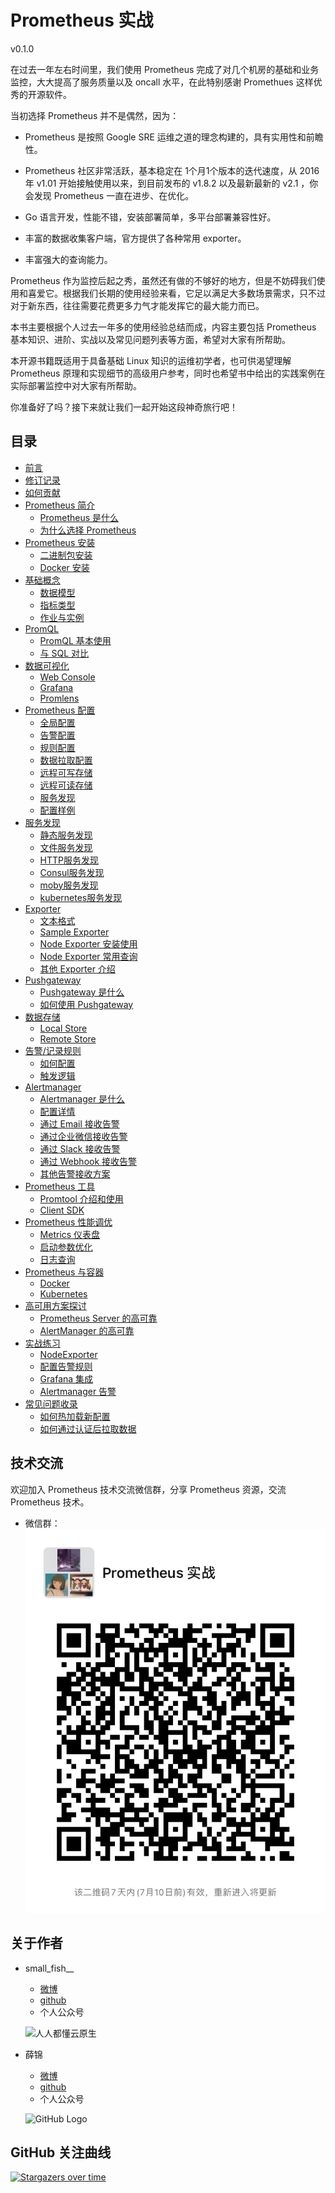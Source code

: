 # Prometheus 实战

v0.1.0

在过去一年左右时间里，我们使用 Prometheus 完成了对几个机房的基础和业务监控，大大提高了服务质量以及 oncall 水平，在此特别感谢 Promethues 这样优秀的开源软件。

当初选择 Prometheus 并不是偶然，因为：

* Prometheus 是按照 Google SRE 运维之道的理念构建的，具有实用性和前瞻性。

* Prometheus 社区非常活跃，基本稳定在 1个月1个版本的迭代速度，从 2016 年 v1.01 开始接触使用以来，到目前发布的 v1.8.2 以及最新最新的 v2.1 ，你会发现 Prometheus 一直在进步、在优化。

* Go 语言开发，性能不错，安装部署简单，多平台部署兼容性好。

* 丰富的数据收集客户端，官方提供了各种常用 exporter。

* 丰富强大的查询能力。

Prometheus 作为监控后起之秀，虽然还有做的不够好的地方，但是不妨碍我们使用和喜爱它。根据我们长期的使用经验来看，它足以满足大多数场景需求，只不过对于新东西，往往需要花费更多力气才能发挥它的最大能力而已。

本书主要根据个人过去一年多的使用经验总结而成，内容主要包括 Prometheus 基本知识、进阶、实战以及常见问题列表等方面，希望对大家有所帮助。

本开源书籍既适用于具备基础 Linux 知识的运维初学者，也可供渴望理解 Prometheus 原理和实现细节的高级用户参考，同时也希望书中给出的实践案例在实际部署监控中对大家有所帮助。

你准备好了吗？接下来就让我们一起开始这段神奇旅行吧！


## 目录

* [前言](README.md)
* [修订记录](revision-record.md)
* [如何贡献](how-to-contribute.md)
* [Prometheus 简介](introduction/README.md)
    * [Prometheus 是什么](introduction/what.md)
    * [为什么选择 Prometheus](introduction/why.md)
* [Prometheus 安装](install/README.md)
  * [二进制包安装](install/binary.md)
  * [Docker 安装](install/docker.md)
* [基础概念](concepts/README.md)
  * [数据模型](concepts/data-model.md)
  * [指标类型](concepts/metric-types.md)
  * [作业与实例](concepts/jobs-and-instances.md)
* [PromQL](promql/README.md)
  * [PromQL 基本使用](promql/summary.md)
  * [与 SQL 对比](promql/sql.md)
* [数据可视化](visualiztion/README.md)
  * [Web Console](visualiztion/console.md)
  * [Grafana](visualiztion/grafana.md)
  * [Promlens](visualiztion/promlens.md)
* [Prometheus 配置](configuration/README.md)
  * [全局配置](configuration/global.md)
  * [告警配置](configuration/alerting.md)
  * [规则配置](configuration/rule_files.md)
  * [数据拉取配置](configuration/scrape_configs.md)
  * [远程可写存储](configuration/remote_write.md)
  * [远程可读存储](configuration/remote_read.md)
  * [服务发现](configuration/server_discovery.md)
  * [配置样例](configuration/demo.md)
* [服务发现](sd/README.md)
  * [静态服务发现](sd/static.md)
  * [文件服务发现](sd/file.md)
  * [HTTP服务发现](sd/http.md)
  * [Consul服务发现](sd/consul.md)
  * [moby服务发现](sd/moby.md)
  * [kubernetes服务发现](sd/k8s.md)
* [Exporter](exporter/README.md)
  * [文本格式](exporter/text.md)
  * [Sample Exporter](exporter/sample.md)
  * [Node Exporter 安装使用](exporter/nodeexporter.md)
  * [Node Exporter 常用查询](exporter/nodeexporter_query.md)
  * [其他 Exporter 介绍](exporter/other.md)
* [Pushgateway](pushgateway/README.md)
    * [Pushgateway 是什么](pushgateway/why.md)
    * [如何使用 Pushgateway ](pushgateway/how.md)
* [数据存储](store/README.md)
    * [Local Store](store/local.md)
    * [Remote Store](store/remote.md)
* [告警/记录规则](rule/README.md)
    * [如何配置](rule/config.md)
    * [触发逻辑](rule/what.md)  
* [Alertmanager](alertmanager/README.md)
    * [Alertmanager 是什么](alertmanager/what.md)
    * [配置详情](alertmanager/config.md)  
    * [通过 Email 接收告警](alertmanager/email.md)  
    * [通过企业微信接收告警](alertmanager/wechat.md)
    * [通过 Slack 接收告警](alertmanager/slack.md)  
    * [通过 Webhook 接收告警](alertmanager/webhooks.md)  
    * [其他告警接收方案](alertmanager/others.md)
* [Prometheus 工具](tools/README.md)
    * [Promtool 介绍和使用](tools/promu.md)
    * [Client SDK](tools/client.md)
* [Prometheus 性能调优](optimize/README.md)
    * [Metrics 仪表盘](optimize/status.md)
    * [启动参数优化](optimize/config.md)
    * [日志查询](optimize/logger.md)
* [Prometheus 与容器](container/README.md)
    * [Docker](container/docker.md)
    * [Kubernetes](container/k8s.md)
* [高可用方案探讨](ha/README.md)
    * [Prometheus Server 的高可靠](ha/prometheus.md)
    * [AlertManager 的高可靠](ha/alertmanger.md)
* [实战练习](demo/README.md)
    * [NodeExporter](demo/target.md)
    * [配置告警规则](demo/rule.md)
    * [Grafana 集成](demo/grafana.md)
    * [Alertmanager 告警](demo/alertmanager.md)
* [常见问题收录](qa/README.md)
    * [如何热加载新配置](qa/hotreload.md)
    * [如何通过认证后拉取数据](qa/auth.md)

## 技术交流

欢迎加入 Prometheus 技术交流微信群，分享 Prometheus 资源，交流 Prometheus 技术。

* 微信群：![weixin.jpeg](/images/qrcode.jpeg)

## 关于作者

* small_fish__

  * [微博](https://weibo.com/songjiayang1)
  * [github](https://github.com/songjiayang)
  * 个人公众号
  
  ![人人都懂云原生](https://git.io/vAQvJ)
 
- 薛锦

  * [微博](https://weibo.com/1660913012/profile?topnav=1&wvr=6)
  * [github](https://github.com/csxuejin)
  * 个人公众号

  ![GitHub Logo](https://songjiayang.gitbooks.io/go-basic-courses/content/pics/easy-hacking.jpg)
  
## GitHub 关注曲线

[![Stargazers over time](https://starcharts.herokuapp.com/songjiayang/prometheus_practice.svg)](https://starcharts.herokuapp.com/songjiayang/prometheus_practice)
  
